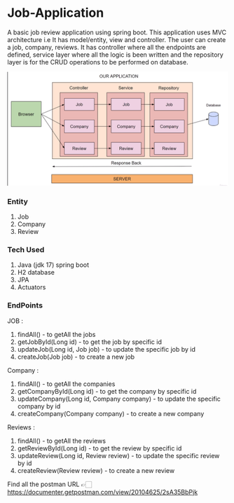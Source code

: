 # Job-Application
A basic job review application using spring boot. This application uses MVC architecture i.e It has model/entity, view and controller.
The user can create a job, company, reviews. It has controller where all the endpoints are defined, service layer where all the logic is been written 
and the repository layer is for the CRUD operations to be performed on database. 

![img.png](img.png)

### Entity
1. Job
2. Company
3. Review

### Tech Used
1. Java (jdk 17) spring boot 
2. H2 database
3. JPA
4. Actuators

### EndPoints
JOB :
1. findAll() - to getAll the jobs
2. getJobById(Long id) - to get the job by specific id
3. updateJob(Long id, Job job) - to update the specific job by id
4. createJob(Job job) - to create a new job

Company :
1. findAll() - to getAll the companies
2. getCompanyById(Long id) - to get the company by specific id
3. updateCompany(Long id, Company company) - to update the specific company by id
4. createCompany(Company company) - to create a new company

Reviews :
1. findAll() - to getAll the reviews
2. getReviewById(Long id) - to get the review by specific id
3. updateReview(Long id, Review review) - to update the specific review by id
4. createReview(Review review) - to create a new review

Find all the postman URL 👉🏻 https://documenter.getpostman.com/view/20104625/2sA35BbPjk
